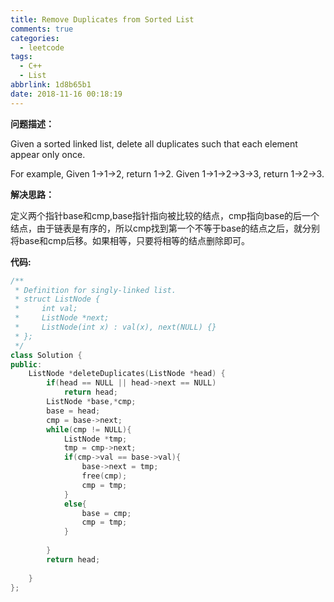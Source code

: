 ```yaml
---
title: Remove Duplicates from Sorted List
comments: true
categories:
  - leetcode
tags: 
  - C++
  - List
abbrlink: 1d8b65b1
date: 2018-11-16 00:18:19
---
```


**问题描述：**

Given a sorted linked list, delete all duplicates such that each element appear only once.

For example,
Given 1->1->2, return 1->2.
Given 1->1->2->3->3, return 1->2->3.

**解决思路：**

定义两个指针base和cmp,base指针指向被比较的结点，cmp指向base的后一个结点，由于链表是有序的，所以cmp找到第一个不等于base的结点之后，就分别将base和cmp后移。如果相等，只要将相等的结点删除即可。

**代码:**

```C++
/**
 * Definition for singly-linked list.
 * struct ListNode {
 *     int val;
 *     ListNode *next;
 *     ListNode(int x) : val(x), next(NULL) {}
 * };
 */
class Solution {
public:
    ListNode *deleteDuplicates(ListNode *head) {
        if(head == NULL || head->next == NULL)
            return head;
        ListNode *base,*cmp;
        base = head;
        cmp = base->next;
        while(cmp != NULL){
            ListNode *tmp;
            tmp = cmp->next;
            if(cmp->val == base->val){
                base->next = tmp;
                free(cmp);
                cmp = tmp;
            }
            else{
                base = cmp;
                cmp = tmp;
            }
            
        }
        return head;
        
    }
};
```

